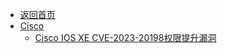 - [返回首页](/)
- [Cisco](Cisco/)
  - [Cisco IOS XE CVE-2023-20198权限提升漏洞](Cisco/Cisco%20IOS%20XE%20CVE-2023-20198权限提升漏洞.md)
